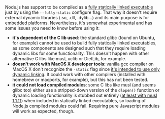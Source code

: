 Node.js has support to be compiled as a [fully statically linked executable](https://github.com/joyent/node/pull/8274) just by using the ```--fully-static``` configure flag. That way it doesn't require external dynamic libraries (.so, .dll, .dylib...) and its main purpose is for embedded platforms. Nevertheless, it's somewhat experimental and has some issues you need to know before using it:

* **it's dependent of the C lib used**: the standard glibc (found on Ubuntu, for example) cannot be used to build fully statically linked executables, as some components are designed such that they require loading dynamic libs for some functionality. This doesn't happen with other alternative C libs like musl, uclib or DietLib, for example.
* **doesn't work with MacOS X developer tools**: vanilla gcc compiler on MacOS X don't recognize the ```-static``` flag since [it's intended to use only dynamic linking](http://stackoverflow.com/questions/5259249/creating-static-mac-os-x-c-build). It could work with other compilers (installed with homebrew or macports, for example), but this has not been tested.
* **it could not load compiled modules**: some C libs like musl (and seems glibc too) either use a stripped-down version of the ```dlopen()``` function or dynamic loading functionality is stubbed out entirely ([at least with musl 1.1.11](http://git.musl-libc.org/cgit/musl/tree/src/ldso/dynlink.c?h=v1.1.11#n1711)) when included in statically linked executables, so loading of Node.js compiled modules could fail. Requiring pure Javascript modules will work as expected, though.
